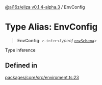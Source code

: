[@ai16z/eliza v0.1.4-alpha.3](../index.md) / EnvConfig

# Type Alias: EnvConfig

> **EnvConfig**: `z.infer`\<*typeof* [`envSchema`](../variables/envSchema.md)\>

Type inference

## Defined in

[packages/core/src/enviroment.ts:23](https://github.com/BlueBoxGaming/eliza/blob/main/packages/core/src/enviroment.ts#L23)
